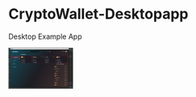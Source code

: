 # CryptoWallet-Desktopapp
Desktop Example App


<img src="https://github.com/Iam-Vijay/CryptoWallet-Desktopapp/blob/master/screenshots/screen1.PNG" width="128"/>
